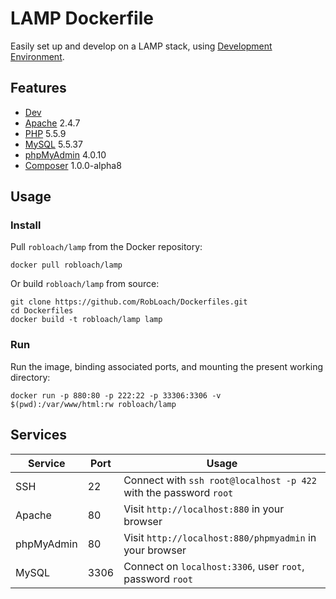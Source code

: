 # LAMP Dockerfile

Easily set up and develop on a LAMP stack, using [Development Environment](http://github.com/robloach/dockerfiles).


## Features

* [Dev](../dev)
* [Apache](https://httpd.apache.org/) 2.4.7
* [PHP](http://php.net/) 5.5.9
* [MySQL](http://www.mysql.com/) 5.5.37
* [phpMyAdmin](http://www.phpmyadmin.net/) 4.0.10
* [Composer](http://getcomposer.org) 1.0.0-alpha8


## Usage

### Install

Pull `robloach/lamp` from the Docker repository:
```
docker pull robloach/lamp
```

Or build `robloach/lamp` from source:
```
git clone https://github.com/RobLoach/Dockerfiles.git
cd Dockerfiles
docker build -t robloach/lamp lamp
```

### Run

Run the image, binding associated ports, and mounting the present working
directory:

```
docker run -p 880:80 -p 222:22 -p 33306:3306 -v $(pwd):/var/www/html:rw robloach/lamp
```


## Services

Service     | Port | Usage
------------|------|-------
SSH         | 22   | Connect with `ssh root@localhost -p 422` with the password `root`
Apache      | 80   | Visit `http://localhost:880` in your browser
phpMyAdmin  | 80   | Visit `http://localhost:880/phpmyadmin` in your browser
MySQL       | 3306 | Connect on `localhost:3306`, user `root`, password `root`
